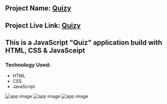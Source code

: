 ## Project Name: [Quizy](https://js-quickquiz.netlify.app)

## Project Live Link: [Quizy](https://js-quickquiz.netlify.app)

## This is a JavaScript "Quiz" application build with HTML, CSS & JavaSceipt

### Technology Used:
- HTML
- CSS
- JavaScript

![app image](https://i.ibb.co/qs4HCtt/rules.png)
![app image](https://i.ibb.co/hgG0CxL/questions.png)
![app image](https://i.ibb.co/7rp0dsz/result.png)
